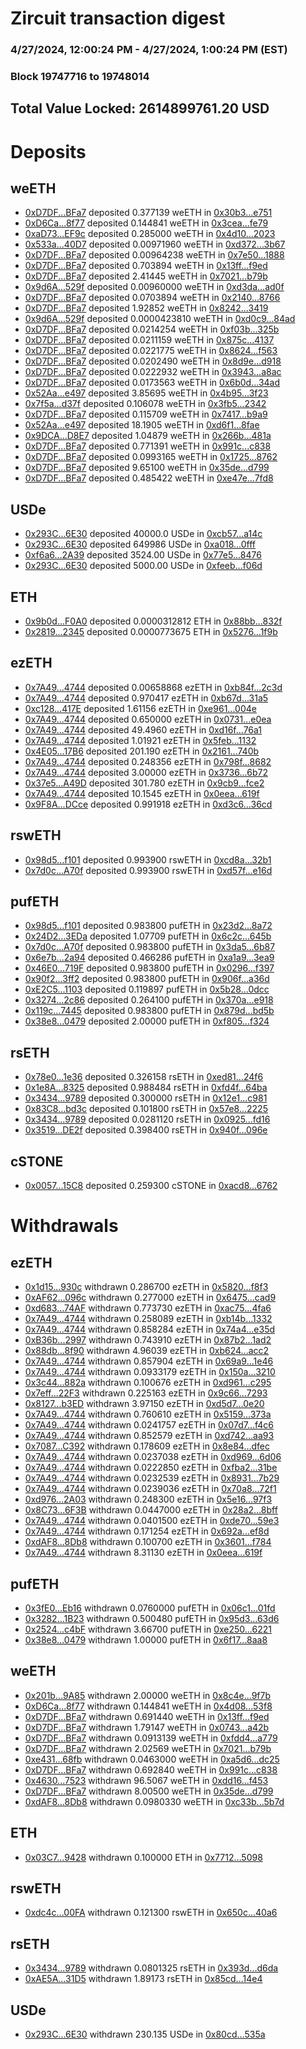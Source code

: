 # Zircuit transaction digest
### 4/27/2024, 12:00:24 PM - 4/27/2024, 1:00:24 PM (EST)
### Block 19747716 to 19748014

## Total Value Locked: 2614899761.20 USD

# Deposits
## weETH
- [0xD7DF...BFa7](https://etherscan.io/address/0xD7DF7E085214743530afF339aFC420c7c720BFa7) deposited 0.377139 weETH in [0x30b3...e751](https://etherscan.io/tx/0xD7DF7E085214743530afF339aFC420c7c720BFa7)
- [0xD6Ca...8f77](https://etherscan.io/address/0xD6Ca66a00997A2038A6DC7304131A40F48268f77) deposited 0.144841 weETH in [0x3cea...fe79](https://etherscan.io/tx/0xD6Ca66a00997A2038A6DC7304131A40F48268f77)
- [0xaD73...EF9c](https://etherscan.io/address/0xaD73fDD151aD3B5fC641BB164E2f83cC4A08EF9c) deposited 0.285000 weETH in [0x4d10...2023](https://etherscan.io/tx/0xaD73fDD151aD3B5fC641BB164E2f83cC4A08EF9c)
- [0x533a...40D7](https://etherscan.io/address/0x533aefFFE2E52730030683D9B540594c430c40D7) deposited 0.00971960 weETH in [0xd372...3b67](https://etherscan.io/tx/0x533aefFFE2E52730030683D9B540594c430c40D7)
- [0xD7DF...BFa7](https://etherscan.io/address/0xD7DF7E085214743530afF339aFC420c7c720BFa7) deposited 0.00964238 weETH in [0x7e50...1888](https://etherscan.io/tx/0xD7DF7E085214743530afF339aFC420c7c720BFa7)
- [0xD7DF...BFa7](https://etherscan.io/address/0xD7DF7E085214743530afF339aFC420c7c720BFa7) deposited 0.703894 weETH in [0x13ff...f9ed](https://etherscan.io/tx/0xD7DF7E085214743530afF339aFC420c7c720BFa7)
- [0xD7DF...BFa7](https://etherscan.io/address/0xD7DF7E085214743530afF339aFC420c7c720BFa7) deposited 2.41445 weETH in [0x7021...b79b](https://etherscan.io/tx/0xD7DF7E085214743530afF339aFC420c7c720BFa7)
- [0x9d6A...529f](https://etherscan.io/address/0x9d6A49E78d31D60688981f8f33f9E6eB26b0529f) deposited 0.00960000 weETH in [0xd3da...ad0f](https://etherscan.io/tx/0x9d6A49E78d31D60688981f8f33f9E6eB26b0529f)
- [0xD7DF...BFa7](https://etherscan.io/address/0xD7DF7E085214743530afF339aFC420c7c720BFa7) deposited 0.0703894 weETH in [0x2140...8766](https://etherscan.io/tx/0xD7DF7E085214743530afF339aFC420c7c720BFa7)
- [0xD7DF...BFa7](https://etherscan.io/address/0xD7DF7E085214743530afF339aFC420c7c720BFa7) deposited 1.92852 weETH in [0x8242...3419](https://etherscan.io/tx/0xD7DF7E085214743530afF339aFC420c7c720BFa7)
- [0x9d6A...529f](https://etherscan.io/address/0x9d6A49E78d31D60688981f8f33f9E6eB26b0529f) deposited 0.0000423810 weETH in [0xd0c9...84ad](https://etherscan.io/tx/0x9d6A49E78d31D60688981f8f33f9E6eB26b0529f)
- [0xD7DF...BFa7](https://etherscan.io/address/0xD7DF7E085214743530afF339aFC420c7c720BFa7) deposited 0.0214254 weETH in [0xf03b...325b](https://etherscan.io/tx/0xD7DF7E085214743530afF339aFC420c7c720BFa7)
- [0xD7DF...BFa7](https://etherscan.io/address/0xD7DF7E085214743530afF339aFC420c7c720BFa7) deposited 0.0211159 weETH in [0x875c...4137](https://etherscan.io/tx/0xD7DF7E085214743530afF339aFC420c7c720BFa7)
- [0xD7DF...BFa7](https://etherscan.io/address/0xD7DF7E085214743530afF339aFC420c7c720BFa7) deposited 0.0221775 weETH in [0x8624...f563](https://etherscan.io/tx/0xD7DF7E085214743530afF339aFC420c7c720BFa7)
- [0xD7DF...BFa7](https://etherscan.io/address/0xD7DF7E085214743530afF339aFC420c7c720BFa7) deposited 0.0202490 weETH in [0x8d9e...d918](https://etherscan.io/tx/0xD7DF7E085214743530afF339aFC420c7c720BFa7)
- [0xD7DF...BFa7](https://etherscan.io/address/0xD7DF7E085214743530afF339aFC420c7c720BFa7) deposited 0.0222932 weETH in [0x3943...a8ac](https://etherscan.io/tx/0xD7DF7E085214743530afF339aFC420c7c720BFa7)
- [0xD7DF...BFa7](https://etherscan.io/address/0xD7DF7E085214743530afF339aFC420c7c720BFa7) deposited 0.0173563 weETH in [0x6b0d...34ad](https://etherscan.io/tx/0xD7DF7E085214743530afF339aFC420c7c720BFa7)
- [0x52Aa...e497](https://etherscan.io/address/0x52Aa899454998Be5b000Ad077a46Bbe360F4e497) deposited 3.85695 weETH in [0x4b95...3f23](https://etherscan.io/tx/0x52Aa899454998Be5b000Ad077a46Bbe360F4e497)
- [0x7f5a...d37f](https://etherscan.io/address/0x7f5a53bB14f8EEe7d2d105589e04B70799C2d37f) deposited 0.106078 weETH in [0x3fb5...2342](https://etherscan.io/tx/0x7f5a53bB14f8EEe7d2d105589e04B70799C2d37f)
- [0xD7DF...BFa7](https://etherscan.io/address/0xD7DF7E085214743530afF339aFC420c7c720BFa7) deposited 0.115709 weETH in [0x7417...b9a9](https://etherscan.io/tx/0xD7DF7E085214743530afF339aFC420c7c720BFa7)
- [0x52Aa...e497](https://etherscan.io/address/0x52Aa899454998Be5b000Ad077a46Bbe360F4e497) deposited 18.1905 weETH in [0xd6f1...8fae](https://etherscan.io/tx/0x52Aa899454998Be5b000Ad077a46Bbe360F4e497)
- [0x9DCA...D8E7](https://etherscan.io/address/0x9DCA58550ae2582575276C6a821E798D576BD8E7) deposited 1.04879 weETH in [0x266b...481a](https://etherscan.io/tx/0x9DCA58550ae2582575276C6a821E798D576BD8E7)
- [0xD7DF...BFa7](https://etherscan.io/address/0xD7DF7E085214743530afF339aFC420c7c720BFa7) deposited 0.771391 weETH in [0x991c...c838](https://etherscan.io/tx/0xD7DF7E085214743530afF339aFC420c7c720BFa7)
- [0xD7DF...BFa7](https://etherscan.io/address/0xD7DF7E085214743530afF339aFC420c7c720BFa7) deposited 0.0993165 weETH in [0x1725...8762](https://etherscan.io/tx/0xD7DF7E085214743530afF339aFC420c7c720BFa7)
- [0xD7DF...BFa7](https://etherscan.io/address/0xD7DF7E085214743530afF339aFC420c7c720BFa7) deposited 9.65100 weETH in [0x35de...d799](https://etherscan.io/tx/0xD7DF7E085214743530afF339aFC420c7c720BFa7)
- [0xD7DF...BFa7](https://etherscan.io/address/0xD7DF7E085214743530afF339aFC420c7c720BFa7) deposited 0.485422 weETH in [0xe47e...7fd8](https://etherscan.io/tx/0xD7DF7E085214743530afF339aFC420c7c720BFa7)
## USDe
- [0x293C...6E30](https://etherscan.io/address/0x293C6937D8D82e05B01335F7B33FBA0c8e256E30) deposited 40000.0 USDe in [0xcb57...a14c](https://etherscan.io/tx/0x293C6937D8D82e05B01335F7B33FBA0c8e256E30)
- [0x293C...6E30](https://etherscan.io/address/0x293C6937D8D82e05B01335F7B33FBA0c8e256E30) deposited 649986 USDe in [0xa018...0fff](https://etherscan.io/tx/0x293C6937D8D82e05B01335F7B33FBA0c8e256E30)
- [0xf6a6...2A39](https://etherscan.io/address/0xf6a6f520455135f69CE093D3f72D33c2A1b72A39) deposited 3524.00 USDe in [0x77e5...8476](https://etherscan.io/tx/0xf6a6f520455135f69CE093D3f72D33c2A1b72A39)
- [0x293C...6E30](https://etherscan.io/address/0x293C6937D8D82e05B01335F7B33FBA0c8e256E30) deposited 5000.00 USDe in [0xfeeb...f06d](https://etherscan.io/tx/0x293C6937D8D82e05B01335F7B33FBA0c8e256E30)
## ETH
- [0x9b0d...F0A0](https://etherscan.io/address/0x9b0d4B28c1e856D9fbcaEEe05e448d722934F0A0) deposited 0.0000312812 ETH in [0x88bb...832f](https://etherscan.io/tx/0x9b0d4B28c1e856D9fbcaEEe05e448d722934F0A0)
- [0x2819...2345](https://etherscan.io/address/0x28196Ce09ff01375450a93a2851dC57A38ED2345) deposited 0.0000773675 ETH in [0x5276...1f9b](https://etherscan.io/tx/0x28196Ce09ff01375450a93a2851dC57A38ED2345)
## ezETH
- [0x7A49...4744](https://etherscan.io/address/0x7A493Be5c2ce014cD049Bf178a1ac0Db1B434744) deposited 0.00658868 ezETH in [0xb84f...2c3d](https://etherscan.io/tx/0x7A493Be5c2ce014cD049Bf178a1ac0Db1B434744)
- [0x7A49...4744](https://etherscan.io/address/0x7A493Be5c2ce014cD049Bf178a1ac0Db1B434744) deposited 0.970417 ezETH in [0xb67d...31a5](https://etherscan.io/tx/0x7A493Be5c2ce014cD049Bf178a1ac0Db1B434744)
- [0xc128...417E](https://etherscan.io/address/0xc12892B7BA5d2aa9C980571bf3d5CD5a5D57417E) deposited 1.61156 ezETH in [0xe961...004e](https://etherscan.io/tx/0xc12892B7BA5d2aa9C980571bf3d5CD5a5D57417E)
- [0x7A49...4744](https://etherscan.io/address/0x7A493Be5c2ce014cD049Bf178a1ac0Db1B434744) deposited 0.650000 ezETH in [0x0731...e0ea](https://etherscan.io/tx/0x7A493Be5c2ce014cD049Bf178a1ac0Db1B434744)
- [0x7A49...4744](https://etherscan.io/address/0x7A493Be5c2ce014cD049Bf178a1ac0Db1B434744) deposited 49.4960 ezETH in [0xd16f...76a1](https://etherscan.io/tx/0x7A493Be5c2ce014cD049Bf178a1ac0Db1B434744)
- [0x7A49...4744](https://etherscan.io/address/0x7A493Be5c2ce014cD049Bf178a1ac0Db1B434744) deposited 1.01921 ezETH in [0x5feb...1132](https://etherscan.io/tx/0x7A493Be5c2ce014cD049Bf178a1ac0Db1B434744)
- [0x4E05...17B6](https://etherscan.io/address/0x4E0536131E21479DF133987FD66cA75c6af817B6) deposited 201.190 ezETH in [0x2161...740b](https://etherscan.io/tx/0x4E0536131E21479DF133987FD66cA75c6af817B6)
- [0x7A49...4744](https://etherscan.io/address/0x7A493Be5c2ce014cD049Bf178a1ac0Db1B434744) deposited 0.248356 ezETH in [0x798f...8682](https://etherscan.io/tx/0x7A493Be5c2ce014cD049Bf178a1ac0Db1B434744)
- [0x7A49...4744](https://etherscan.io/address/0x7A493Be5c2ce014cD049Bf178a1ac0Db1B434744) deposited 3.00000 ezETH in [0x3736...6b72](https://etherscan.io/tx/0x7A493Be5c2ce014cD049Bf178a1ac0Db1B434744)
- [0x37e5...A49D](https://etherscan.io/address/0x37e526A81992eD7437Fb3Bf8e9E2f51e4F56A49D) deposited 301.780 ezETH in [0x9cb9...fce2](https://etherscan.io/tx/0x37e526A81992eD7437Fb3Bf8e9E2f51e4F56A49D)
- [0x7A49...4744](https://etherscan.io/address/0x7A493Be5c2ce014cD049Bf178a1ac0Db1B434744) deposited 10.1545 ezETH in [0x0eea...619f](https://etherscan.io/tx/0x7A493Be5c2ce014cD049Bf178a1ac0Db1B434744)
- [0x9F8A...DCce](https://etherscan.io/address/0x9F8Ac3553Aa69A117973DDc2F6ae398df6a6DCce) deposited 0.991918 ezETH in [0xd3c6...36cd](https://etherscan.io/tx/0x9F8Ac3553Aa69A117973DDc2F6ae398df6a6DCce)
## rswETH
- [0x98d5...f101](https://etherscan.io/address/0x98d52e9802d5BBD2B58aC0922169Adc4D022f101) deposited 0.993900 rswETH in [0xcd8a...32b1](https://etherscan.io/tx/0x98d52e9802d5BBD2B58aC0922169Adc4D022f101)
- [0x7d0c...A70f](https://etherscan.io/address/0x7d0cbeBeE27FceB2E4e2706b11767Ba8482AA70f) deposited 0.993900 rswETH in [0xd57f...e16d](https://etherscan.io/tx/0x7d0cbeBeE27FceB2E4e2706b11767Ba8482AA70f)
## pufETH
- [0x98d5...f101](https://etherscan.io/address/0x98d52e9802d5BBD2B58aC0922169Adc4D022f101) deposited 0.983800 pufETH in [0x23d2...8a72](https://etherscan.io/tx/0x98d52e9802d5BBD2B58aC0922169Adc4D022f101)
- [0x24D2...3EDa](https://etherscan.io/address/0x24D27B448758eed485BfFEBCaC5c571274603EDa) deposited 1.07709 pufETH in [0x6c2c...645b](https://etherscan.io/tx/0x24D27B448758eed485BfFEBCaC5c571274603EDa)
- [0x7d0c...A70f](https://etherscan.io/address/0x7d0cbeBeE27FceB2E4e2706b11767Ba8482AA70f) deposited 0.983800 pufETH in [0x3da5...6b87](https://etherscan.io/tx/0x7d0cbeBeE27FceB2E4e2706b11767Ba8482AA70f)
- [0x6e7b...2a94](https://etherscan.io/address/0x6e7b489BB7CCce649D99d0a355b9517D6e662a94) deposited 0.466286 pufETH in [0xa1a9...3ea9](https://etherscan.io/tx/0x6e7b489BB7CCce649D99d0a355b9517D6e662a94)
- [0x46E0...719F](https://etherscan.io/address/0x46E001a537e1A310EA852b33dc059b43454F719F) deposited 0.983800 pufETH in [0x0296...f397](https://etherscan.io/tx/0x46E001a537e1A310EA852b33dc059b43454F719F)
- [0x90f2...3ff2](https://etherscan.io/address/0x90f22cb867Caa0AB9A6B1FE29593A9ddBe4f3ff2) deposited 0.983800 pufETH in [0x906f...a36d](https://etherscan.io/tx/0x90f22cb867Caa0AB9A6B1FE29593A9ddBe4f3ff2)
- [0xE2C5...1103](https://etherscan.io/address/0xE2C5Bb9Dc9AEae749c741F566D57d9E71d871103) deposited 0.119897 pufETH in [0x5b28...0dcc](https://etherscan.io/tx/0xE2C5Bb9Dc9AEae749c741F566D57d9E71d871103)
- [0x3274...2c86](https://etherscan.io/address/0x32749649f0f3d70B05dB41f9341A6aA69deE2c86) deposited 0.264100 pufETH in [0x370a...e918](https://etherscan.io/tx/0x32749649f0f3d70B05dB41f9341A6aA69deE2c86)
- [0x119c...7445](https://etherscan.io/address/0x119c9E7624654FfDA1Ee9E844B772bc5d2Cf7445) deposited 0.983800 pufETH in [0x879d...bd5b](https://etherscan.io/tx/0x119c9E7624654FfDA1Ee9E844B772bc5d2Cf7445)
- [0x38e8...0479](https://etherscan.io/address/0x38e86E1dc073aF1E027fC7F69f7FAA33ccb70479) deposited 2.00000 pufETH in [0xf805...f324](https://etherscan.io/tx/0x38e86E1dc073aF1E027fC7F69f7FAA33ccb70479)
## rsETH
- [0x78e0...1e36](https://etherscan.io/address/0x78e07DF0E361dDAE634515334Cc4A16ACDCC1e36) deposited 0.326158 rsETH in [0xed81...24f6](https://etherscan.io/tx/0x78e07DF0E361dDAE634515334Cc4A16ACDCC1e36)
- [0x1e8A...8325](https://etherscan.io/address/0x1e8A416C1f4d07aF9cD4B6B580102ED027488325) deposited 0.988484 rsETH in [0xfd4f...64ba](https://etherscan.io/tx/0x1e8A416C1f4d07aF9cD4B6B580102ED027488325)
- [0x3434...9789](https://etherscan.io/address/0x34349c5569e7B846c3558961552D2202760A9789) deposited 0.300000 rsETH in [0x12e1...c981](https://etherscan.io/tx/0x34349c5569e7B846c3558961552D2202760A9789)
- [0x83C8...bd3c](https://etherscan.io/address/0x83C8dD8105F2b39F897cCc9581a2e7476865bd3c) deposited 0.101800 rsETH in [0x57e8...2225](https://etherscan.io/tx/0x83C8dD8105F2b39F897cCc9581a2e7476865bd3c)
- [0x3434...9789](https://etherscan.io/address/0x34349c5569e7B846c3558961552D2202760A9789) deposited 0.0281120 rsETH in [0x0925...fd16](https://etherscan.io/tx/0x34349c5569e7B846c3558961552D2202760A9789)
- [0x3519...DE2f](https://etherscan.io/address/0x35193617220F8B797A573D63Ce69F9975dB5DE2f) deposited 0.398400 rsETH in [0x940f...096e](https://etherscan.io/tx/0x35193617220F8B797A573D63Ce69F9975dB5DE2f)
## cSTONE
- [0x0057...15C8](https://etherscan.io/address/0x0057Be07BEEF5D9B4Beb9e2d147906e83d1915C8) deposited 0.259300 cSTONE in [0xacd8...6762](https://etherscan.io/tx/0x0057Be07BEEF5D9B4Beb9e2d147906e83d1915C8)
# Withdrawals
## ezETH
- [0x1d15...930c](https://etherscan.io/address/0x1d15fa9C2a643CcBF6C627B298cdEc66a9ce930c) withdrawn 0.286700 ezETH in [0x5820...f8f3](https://etherscan.io/tx/0x1d15fa9C2a643CcBF6C627B298cdEc66a9ce930c)
- [0xAF62...096c](https://etherscan.io/address/0xAF62F6b7d1FB855b731879142CE0beED0476096c) withdrawn 0.277000 ezETH in [0x6475...cad9](https://etherscan.io/tx/0xAF62F6b7d1FB855b731879142CE0beED0476096c)
- [0xd683...74AF](https://etherscan.io/address/0xd683cBEB396b460e1866C1504AB2661b544D74AF) withdrawn 0.773730 ezETH in [0xac75...4fa6](https://etherscan.io/tx/0xd683cBEB396b460e1866C1504AB2661b544D74AF)
- [0x7A49...4744](https://etherscan.io/address/0x7A493Be5c2ce014cD049Bf178a1ac0Db1B434744) withdrawn 0.258089 ezETH in [0xb14b...1332](https://etherscan.io/tx/0x7A493Be5c2ce014cD049Bf178a1ac0Db1B434744)
- [0x7A49...4744](https://etherscan.io/address/0x7A493Be5c2ce014cD049Bf178a1ac0Db1B434744) withdrawn 0.858284 ezETH in [0x74a4...e35d](https://etherscan.io/tx/0x7A493Be5c2ce014cD049Bf178a1ac0Db1B434744)
- [0xB36b...2997](https://etherscan.io/address/0xB36b46975b8Ca754E425995e8474f44376302997) withdrawn 0.743910 ezETH in [0x87b2...1ad2](https://etherscan.io/tx/0xB36b46975b8Ca754E425995e8474f44376302997)
- [0x88db...8f90](https://etherscan.io/address/0x88db161ea72aC28102D5B5A48754E0b3C7188f90) withdrawn 4.96039 ezETH in [0xb624...acc2](https://etherscan.io/tx/0x88db161ea72aC28102D5B5A48754E0b3C7188f90)
- [0x7A49...4744](https://etherscan.io/address/0x7A493Be5c2ce014cD049Bf178a1ac0Db1B434744) withdrawn 0.857904 ezETH in [0x69a9...1e46](https://etherscan.io/tx/0x7A493Be5c2ce014cD049Bf178a1ac0Db1B434744)
- [0x7A49...4744](https://etherscan.io/address/0x7A493Be5c2ce014cD049Bf178a1ac0Db1B434744) withdrawn 0.0933179 ezETH in [0x150a...3210](https://etherscan.io/tx/0x7A493Be5c2ce014cD049Bf178a1ac0Db1B434744)
- [0x3c44...882a](https://etherscan.io/address/0x3c442750b9E51483dc1356ba3FedEBd77C0f882a) withdrawn 0.100676 ezETH in [0xd961...c295](https://etherscan.io/tx/0x3c442750b9E51483dc1356ba3FedEBd77C0f882a)
- [0x7eff...22F3](https://etherscan.io/address/0x7eff5533700239bfbff7a6578cC7b83eaf9922F3) withdrawn 0.225163 ezETH in [0x9c66...7293](https://etherscan.io/tx/0x7eff5533700239bfbff7a6578cC7b83eaf9922F3)
- [0x8127...b3ED](https://etherscan.io/address/0x812720E1458574f602eA5491BC7a3a57d5dEb3ED) withdrawn 3.97150 ezETH in [0xd5d7...0e20](https://etherscan.io/tx/0x812720E1458574f602eA5491BC7a3a57d5dEb3ED)
- [0x7A49...4744](https://etherscan.io/address/0x7A493Be5c2ce014cD049Bf178a1ac0Db1B434744) withdrawn 0.760610 ezETH in [0x5159...373a](https://etherscan.io/tx/0x7A493Be5c2ce014cD049Bf178a1ac0Db1B434744)
- [0x7A49...4744](https://etherscan.io/address/0x7A493Be5c2ce014cD049Bf178a1ac0Db1B434744) withdrawn 0.0241757 ezETH in [0x07d7...f4c6](https://etherscan.io/tx/0x7A493Be5c2ce014cD049Bf178a1ac0Db1B434744)
- [0x7A49...4744](https://etherscan.io/address/0x7A493Be5c2ce014cD049Bf178a1ac0Db1B434744) withdrawn 0.852579 ezETH in [0xd742...aa93](https://etherscan.io/tx/0x7A493Be5c2ce014cD049Bf178a1ac0Db1B434744)
- [0x7087...C392](https://etherscan.io/address/0x708796e46B7204FbBDa072FE6980991F1B99C392) withdrawn 0.178609 ezETH in [0x8e84...dfec](https://etherscan.io/tx/0x708796e46B7204FbBDa072FE6980991F1B99C392)
- [0x7A49...4744](https://etherscan.io/address/0x7A493Be5c2ce014cD049Bf178a1ac0Db1B434744) withdrawn 0.0237038 ezETH in [0xd969...6d06](https://etherscan.io/tx/0x7A493Be5c2ce014cD049Bf178a1ac0Db1B434744)
- [0x7A49...4744](https://etherscan.io/address/0x7A493Be5c2ce014cD049Bf178a1ac0Db1B434744) withdrawn 0.0222850 ezETH in [0xfba2...31be](https://etherscan.io/tx/0x7A493Be5c2ce014cD049Bf178a1ac0Db1B434744)
- [0x7A49...4744](https://etherscan.io/address/0x7A493Be5c2ce014cD049Bf178a1ac0Db1B434744) withdrawn 0.0232539 ezETH in [0x8931...7b29](https://etherscan.io/tx/0x7A493Be5c2ce014cD049Bf178a1ac0Db1B434744)
- [0x7A49...4744](https://etherscan.io/address/0x7A493Be5c2ce014cD049Bf178a1ac0Db1B434744) withdrawn 0.0239036 ezETH in [0x70a8...72f1](https://etherscan.io/tx/0x7A493Be5c2ce014cD049Bf178a1ac0Db1B434744)
- [0xd976...2A03](https://etherscan.io/address/0xd97622B57112f82a0db8b1aee08e37Aa6b4b2A03) withdrawn 0.248300 ezETH in [0x5e16...97f3](https://etherscan.io/tx/0xd97622B57112f82a0db8b1aee08e37Aa6b4b2A03)
- [0x8C73...6F3B](https://etherscan.io/address/0x8C736fda06E57164Cd2881fa3Fe4c1AEAE1B6F3B) withdrawn 0.0447000 ezETH in [0x28a2...8bff](https://etherscan.io/tx/0x8C736fda06E57164Cd2881fa3Fe4c1AEAE1B6F3B)
- [0x7A49...4744](https://etherscan.io/address/0x7A493Be5c2ce014cD049Bf178a1ac0Db1B434744) withdrawn 0.0401500 ezETH in [0xde70...59e3](https://etherscan.io/tx/0x7A493Be5c2ce014cD049Bf178a1ac0Db1B434744)
- [0x7A49...4744](https://etherscan.io/address/0x7A493Be5c2ce014cD049Bf178a1ac0Db1B434744) withdrawn 0.171254 ezETH in [0x692a...ef8d](https://etherscan.io/tx/0x7A493Be5c2ce014cD049Bf178a1ac0Db1B434744)
- [0xdAF8...8Db8](https://etherscan.io/address/0xdAF88087954cd5398dc57607799CA6B2B28b8Db8) withdrawn 0.100700 ezETH in [0x3601...f784](https://etherscan.io/tx/0xdAF88087954cd5398dc57607799CA6B2B28b8Db8)
- [0x7A49...4744](https://etherscan.io/address/0x7A493Be5c2ce014cD049Bf178a1ac0Db1B434744) withdrawn 8.31130 ezETH in [0x0eea...619f](https://etherscan.io/tx/0x7A493Be5c2ce014cD049Bf178a1ac0Db1B434744)
## pufETH
- [0x3fE0...Eb16](https://etherscan.io/address/0x3fE0c9E9B0d2Bee9Cf82405E31A75555016eEb16) withdrawn 0.0760000 pufETH in [0x06c1...01fd](https://etherscan.io/tx/0x3fE0c9E9B0d2Bee9Cf82405E31A75555016eEb16)
- [0x3282...1B23](https://etherscan.io/address/0x3282aED466733FD4E5dEC1488D5872F5F2b91B23) withdrawn 0.500480 pufETH in [0x95d3...63d6](https://etherscan.io/tx/0x3282aED466733FD4E5dEC1488D5872F5F2b91B23)
- [0x2524...c4bF](https://etherscan.io/address/0x2524CfdE8b8259f2833dd72144a44A72DBdfc4bF) withdrawn 3.66700 pufETH in [0xe250...6221](https://etherscan.io/tx/0x2524CfdE8b8259f2833dd72144a44A72DBdfc4bF)
- [0x38e8...0479](https://etherscan.io/address/0x38e86E1dc073aF1E027fC7F69f7FAA33ccb70479) withdrawn 1.00000 pufETH in [0x6f17...8aa8](https://etherscan.io/tx/0x38e86E1dc073aF1E027fC7F69f7FAA33ccb70479)
## weETH
- [0x201b...9A85](https://etherscan.io/address/0x201b0eA27717c02b67E2802F80bb1A4B3cDC9A85) withdrawn 2.00000 weETH in [0x8c4e...9f7b](https://etherscan.io/tx/0x201b0eA27717c02b67E2802F80bb1A4B3cDC9A85)
- [0xD6Ca...8f77](https://etherscan.io/address/0xD6Ca66a00997A2038A6DC7304131A40F48268f77) withdrawn 0.144841 weETH in [0x4d08...53f8](https://etherscan.io/tx/0xD6Ca66a00997A2038A6DC7304131A40F48268f77)
- [0xD7DF...BFa7](https://etherscan.io/address/0xD7DF7E085214743530afF339aFC420c7c720BFa7) withdrawn 0.691440 weETH in [0x13ff...f9ed](https://etherscan.io/tx/0xD7DF7E085214743530afF339aFC420c7c720BFa7)
- [0xD7DF...BFa7](https://etherscan.io/address/0xD7DF7E085214743530afF339aFC420c7c720BFa7) withdrawn 1.79147 weETH in [0x0743...a42b](https://etherscan.io/tx/0xD7DF7E085214743530afF339aFC420c7c720BFa7)
- [0xD7DF...BFa7](https://etherscan.io/address/0xD7DF7E085214743530afF339aFC420c7c720BFa7) withdrawn 0.0913139 weETH in [0xfdd4...a779](https://etherscan.io/tx/0xD7DF7E085214743530afF339aFC420c7c720BFa7)
- [0xD7DF...BFa7](https://etherscan.io/address/0xD7DF7E085214743530afF339aFC420c7c720BFa7) withdrawn 2.02569 weETH in [0x7021...b79b](https://etherscan.io/tx/0xD7DF7E085214743530afF339aFC420c7c720BFa7)
- [0xe431...68fb](https://etherscan.io/address/0xe431AAfEA39821cA9Da7913ab0F16fE9dbF668fb) withdrawn 0.0463000 weETH in [0xa5d6...dc25](https://etherscan.io/tx/0xe431AAfEA39821cA9Da7913ab0F16fE9dbF668fb)
- [0xD7DF...BFa7](https://etherscan.io/address/0xD7DF7E085214743530afF339aFC420c7c720BFa7) withdrawn 0.692840 weETH in [0x991c...c838](https://etherscan.io/tx/0xD7DF7E085214743530afF339aFC420c7c720BFa7)
- [0x4630...7523](https://etherscan.io/address/0x4630D169433B2adaA94692E7C0a8ea4572647523) withdrawn 96.5067 weETH in [0xdd16...f453](https://etherscan.io/tx/0x4630D169433B2adaA94692E7C0a8ea4572647523)
- [0xD7DF...BFa7](https://etherscan.io/address/0xD7DF7E085214743530afF339aFC420c7c720BFa7) withdrawn 8.00500 weETH in [0x35de...d799](https://etherscan.io/tx/0xD7DF7E085214743530afF339aFC420c7c720BFa7)
- [0xdAF8...8Db8](https://etherscan.io/address/0xdAF88087954cd5398dc57607799CA6B2B28b8Db8) withdrawn 0.0980330 weETH in [0xc33b...5b7d](https://etherscan.io/tx/0xdAF88087954cd5398dc57607799CA6B2B28b8Db8)
## ETH
- [0x03C7...9428](https://etherscan.io/address/0x03C7fe14C903E85Ba8dcC34baF647dec3A019428) withdrawn 0.100000 ETH in [0x7712...5098](https://etherscan.io/tx/0x03C7fe14C903E85Ba8dcC34baF647dec3A019428)
## rswETH
- [0xdc4c...00FA](https://etherscan.io/address/0xdc4c63bE742Ef2A923ce1532e1e300b1Fc1a00FA) withdrawn 0.121300 rswETH in [0x650c...40a6](https://etherscan.io/tx/0xdc4c63bE742Ef2A923ce1532e1e300b1Fc1a00FA)
## rsETH
- [0x3434...9789](https://etherscan.io/address/0x34349c5569e7B846c3558961552D2202760A9789) withdrawn 0.0801325 rsETH in [0x393d...d6da](https://etherscan.io/tx/0x34349c5569e7B846c3558961552D2202760A9789)
- [0xAE5A...31D5](https://etherscan.io/address/0xAE5A045e37f47b33A8EA1D362043eCe3c75131D5) withdrawn 1.89173 rsETH in [0x85cd...14e4](https://etherscan.io/tx/0xAE5A045e37f47b33A8EA1D362043eCe3c75131D5)
## USDe
- [0x293C...6E30](https://etherscan.io/address/0x293C6937D8D82e05B01335F7B33FBA0c8e256E30) withdrawn 230.135 USDe in [0x80cd...535a](https://etherscan.io/tx/0x293C6937D8D82e05B01335F7B33FBA0c8e256E30)
